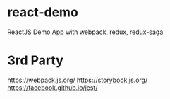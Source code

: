 # react-demo
ReactJS Demo App with webpack, redux, redux-saga


# 3rd Party
https://webpack.js.org/
https://storybook.js.org/
https://facebook.github.io/jest/
